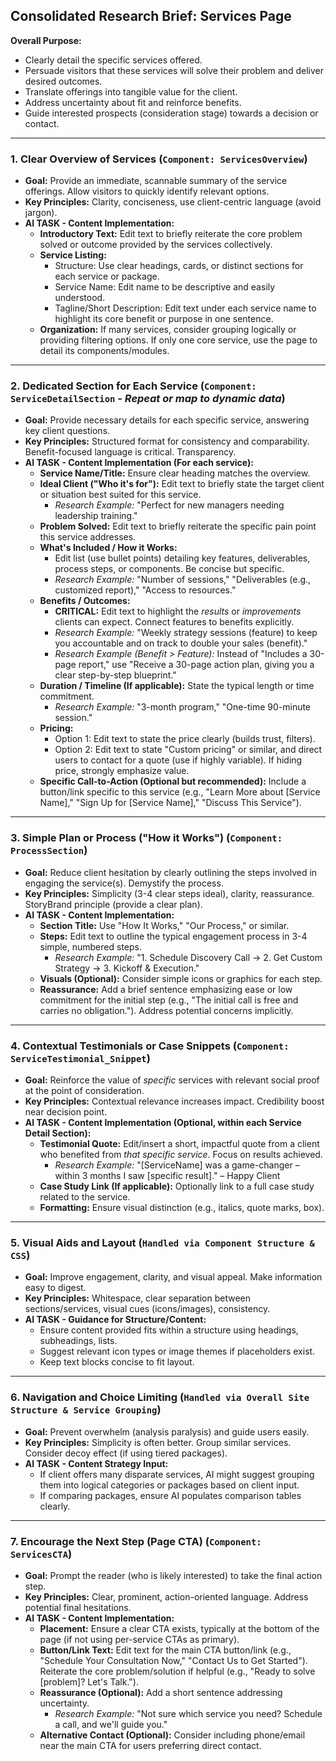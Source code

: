 ## Consolidated Research Brief: Services Page

**Overall Purpose:**
*   Clearly detail the specific services offered.
*   Persuade visitors that these services will solve their problem and deliver desired outcomes.
*   Translate offerings into tangible value for the client.
*   Address uncertainty about fit and reinforce benefits.
*   Guide interested prospects (consideration stage) towards a decision or contact.

---

### 1. Clear Overview of Services (`Component: ServicesOverview`)

*   **Goal:** Provide an immediate, scannable summary of the service offerings. Allow visitors to quickly identify relevant options.
*   **Key Principles:** Clarity, conciseness, use client-centric language (avoid jargon).
*   **AI TASK - Content Implementation:**
    *   **Introductory Text:** Edit text to briefly reiterate the core problem solved or outcome provided by the services collectively.
    *   **Service Listing:**
        *   Structure: Use clear headings, cards, or distinct sections for each service or package.
        *   Service Name: Edit name to be descriptive and easily understood.
        *   Tagline/Short Description: Edit text under each service name to highlight its core benefit or purpose in one sentence.
    *   **Organization:** If many services, consider grouping logically or providing filtering options. If only one core service, use the page to detail its components/modules.

---

### 2. Dedicated Section for Each Service (`Component: ServiceDetailSection` - *Repeat or map to dynamic data*)

*   **Goal:** Provide necessary details for each specific service, answering key client questions.
*   **Key Principles:** Structured format for consistency and comparability. Benefit-focused language is critical. Transparency.
*   **AI TASK - Content Implementation (For each service):**
    *   **Service Name/Title:** Ensure clear heading matches the overview.
    *   **Ideal Client ("Who it's for"):** Edit text to briefly state the target client or situation best suited for this service.
        *   *Research Example:* "Perfect for new managers needing leadership training."
    *   **Problem Solved:** Edit text to briefly reiterate the specific pain point this service addresses.
    *   **What's Included / How it Works:**
        *   Edit list (use bullet points) detailing key features, deliverables, process steps, or components. Be concise but specific.
        *   *Research Example:* "Number of sessions," "Deliverables (e.g., customized report)," "Access to resources."
    *   **Benefits / Outcomes:**
        *   **CRITICAL:** Edit text to highlight the *results* or *improvements* clients can expect. Connect features to benefits explicitly.
        *   *Research Example:* "Weekly strategy sessions (feature) to keep you accountable and on track to double your sales (benefit)."
        *   *Research Example (Benefit > Feature):* Instead of "Includes a 30-page report," use "Receive a 30-page action plan, giving you a clear step-by-step blueprint."
    *   **Duration / Timeline (If applicable):** State the typical length or time commitment.
        *   *Research Example:* "3-month program," "One-time 90-minute session."
    *   **Pricing:**
        *   Option 1: Edit text to state the price clearly (builds trust, filters).
        *   Option 2: Edit text to state "Custom pricing" or similar, and direct users to contact for a quote (use if highly variable). If hiding price, strongly emphasize value.
    *   **Specific Call-to-Action (Optional but recommended):** Include a button/link specific to this service (e.g., "Learn More about [Service Name]," "Sign Up for [Service Name]," "Discuss This Service").

---

### 3. Simple Plan or Process ("How it Works") (`Component: ProcessSection`)

*   **Goal:** Reduce client hesitation by clearly outlining the steps involved in engaging the service(s). Demystify the process.
*   **Key Principles:** Simplicity (3-4 clear steps ideal), clarity, reassurance. StoryBrand principle (provide a clear plan).
*   **AI TASK - Content Implementation:**
    *   **Section Title:** Use "How It Works," "Our Process," or similar.
    *   **Steps:** Edit text to outline the typical engagement process in 3-4 simple, numbered steps.
        *   *Research Example:* "1. Schedule Discovery Call -> 2. Get Custom Strategy -> 3. Kickoff & Execution."
    *   **Visuals (Optional):** Consider simple icons or graphics for each step.
    *   **Reassurance:** Add a brief sentence emphasizing ease or low commitment for the initial step (e.g., "The initial call is free and carries no obligation."). Address potential concerns implicitly.

---

### 4. Contextual Testimonials or Case Snippets (`Component: ServiceTestimonial_Snippet`)

*   **Goal:** Reinforce the value of *specific* services with relevant social proof at the point of consideration.
*   **Key Principles:** Contextual relevance increases impact. Credibility boost near decision point.
*   **AI TASK - Content Implementation (Optional, within each Service Detail Section):**
    *   **Testimonial Quote:** Edit/insert a short, impactful quote from a client who benefited from *that specific service*. Focus on results achieved.
        *   *Research Example:* "[ServiceName] was a game-changer – within 3 months I saw [specific result]." – Happy Client
    *   **Case Study Link (If applicable):** Optionally link to a full case study related to the service.
    *   **Formatting:** Ensure visual distinction (e.g., italics, quote marks, box).

---

### 5. Visual Aids and Layout (`Handled via Component Structure & CSS`)

*   **Goal:** Improve engagement, clarity, and visual appeal. Make information easy to digest.
*   **Key Principles:** Whitespace, clear separation between sections/services, visual cues (icons/images), consistency.
*   **AI TASK - Guidance for Structure/Content:**
    *   Ensure content provided fits within a structure using headings, subheadings, lists.
    *   Suggest relevant icon types or image themes if placeholders exist.
    *   Keep text blocks concise to fit layout.

---

### 6. Navigation and Choice Limiting (`Handled via Overall Site Structure & Service Grouping`)

*   **Goal:** Prevent overwhelm (analysis paralysis) and guide users easily.
*   **Key Principles:** Simplicity is often better. Group similar services. Consider decoy effect (if using tiered packages).
*   **AI TASK - Content Strategy Input:**
    *   If client offers many disparate services, AI might suggest grouping them into logical categories or packages based on client input.
    *   If comparing packages, ensure AI populates comparison tables clearly.

---

### 7. Encourage the Next Step (Page CTA) (`Component: ServicesCTA`)

*   **Goal:** Prompt the reader (who is likely interested) to take the final action step.
*   **Key Principles:** Clear, prominent, action-oriented language. Address potential final hesitations.
*   **AI TASK - Content Implementation:**
    *   **Placement:** Ensure a clear CTA exists, typically at the bottom of the page (if not using per-service CTAs as primary).
    *   **Button/Link Text:** Edit text for the main CTA button/link (e.g., "Schedule Your Consultation Now," "Contact Us to Get Started"). Reiterate the core problem/solution if helpful (e.g., "Ready to solve [problem]? Let's Talk.").
    *   **Reassurance (Optional):** Add a short sentence addressing uncertainty.
        *   *Research Example:* "Not sure which service you need? Schedule a call, and we'll guide you."
    *   **Alternative Contact (Optional):** Consider including phone/email near the main CTA for users preferring direct contact.